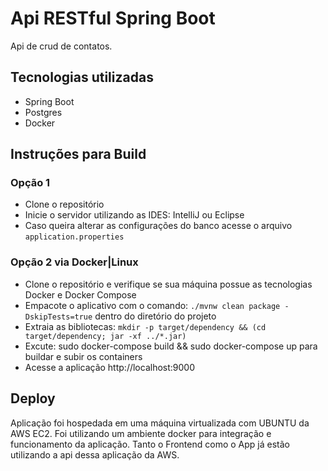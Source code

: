 # Api RESTful Spring Boot

Api de crud de contatos.

## Tecnologias utilizadas 

- Spring Boot
- Postgres
- Docker

## Instruções para Build

### Opção 1

- Clone o repositório
- Inicie o servidor utilizando as IDES: IntelliJ ou Eclipse 
- Caso queira alterar as configurações do banco acesse o arquivo ``application.properties``

### Opção 2 via Docker|Linux

- Clone o repositório e verifique se sua máquina possue as tecnologias Docker e Docker Compose
- Empacote o aplicativo com o comando: ``./mvnw clean package -DskipTests=true`` dentro do diretório do projeto
- Extraia as bibliotecas: ``mkdir -p target/dependency && (cd target/dependency; jar -xf ../*.jar)``
- Excute: sudo docker-compose build && sudo docker-compose up para buildar e subir os containers
- Acesse a aplicação http://localhost:9000


## Deploy 

Aplicação foi hospedada em uma máquina virtualizada com UBUNTU da AWS EC2.
Foi utilizando um ambiente docker para integração e funcionamento da aplicação.
Tanto o Frontend como o App já estão utilizando a api dessa aplicação da AWS.

